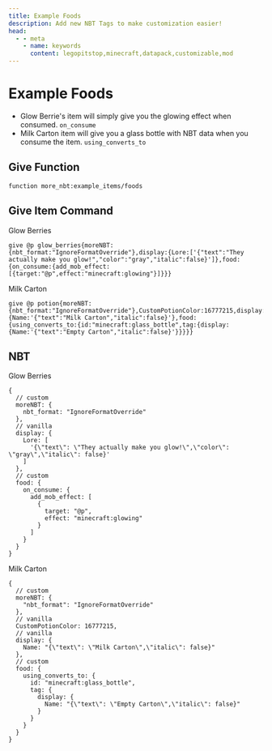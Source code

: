 ```yaml
---
title: Example Foods
description: Add new NBT Tags to make customization easier! 
head:
  - - meta
    - name: keywords
      content: legopitstop,minecraft,datapack,customizable,mod
---
```


# Example Foods

- Glow Berrie's item will simply give you the glowing effect when consumed. `on_consume`
- Milk Carton item will give you a glass bottle with NBT data when you consume the item. `using_converts_to`

## Give Function

```
function more_nbt:example_items/foods
```

## Give Item Command

Glow Berries

```
give @p glow_berries{moreNBT:{nbt_format:"IgnoreFormatOverride"},display:{Lore:['{"text":"They actually make you glow!","color":"gray","italic":false}']},food:{on_consume:{add_mob_effect:[{target:"@p",effect:"minecraft:glowing"}]}}}
```

Milk Carton

```
give @p potion{moreNBT:{nbt_format:"IgnoreFormatOverride"},CustomPotionColor:16777215,display:{Name:'{"text":"Milk Carton","italic":false}'},food:{using_converts_to:{id:"minecraft:glass_bottle",tag:{display:{Name:'{"text":"Empty Carton","italic":false}'}}}}}
```

## NBT

Glow Berries

```snbt
{
  // custom
  moreNBT: {
    nbt_format: "IgnoreFormatOverride"
  },
  // vanilla
  display: {
    Lore: [
      '{\"text\": \"They actually make you glow!\",\"color\": \"gray\",\"italic\": false}'
    ]
  },
  // custom
  food: {
    on_consume: {
      add_mob_effect: [
        {
          target: "@p",
          effect: "minecraft:glowing"
        }
      ]
    }
  }
}
```

Milk Carton

```snbt
{
  // custom
  moreNBT: {
    "nbt_format": "IgnoreFormatOverride"
  },
  // vanilla
  CustomPotionColor: 16777215,
  // vanilla
  display: {
    Name: "{\"text\": \"Milk Carton\",\"italic\": false}"
  },
  // custom
  food: {
    using_converts_to: {
      id: "minecraft:glass_bottle",
      tag: {
        display: {
          Name: "{\"text\": \"Empty Carton\",\"italic\": false}"
        }
      }
    }
  }
}
```
